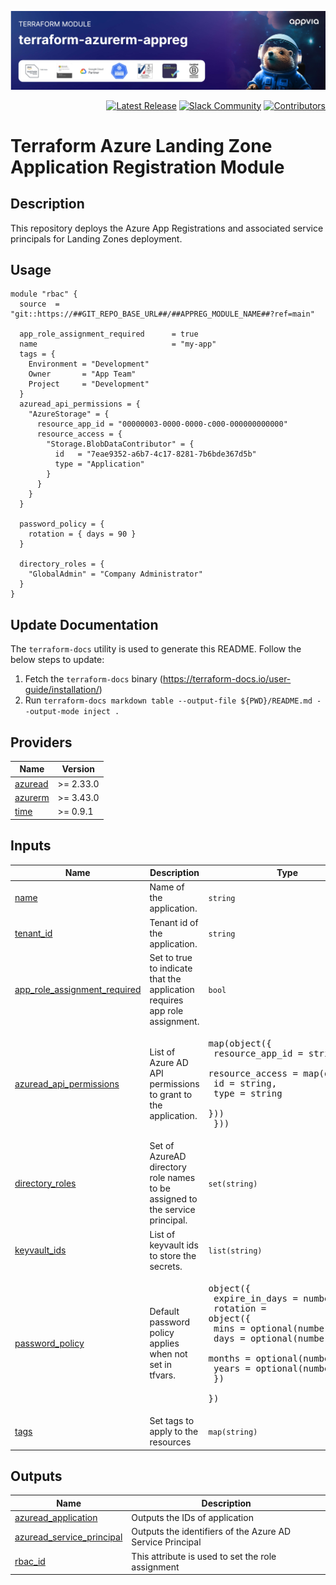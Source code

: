 <!-- markdownlint-disable -->

<a href="https://www.appvia.io/"><img src="./docs/banner.jpg" alt="Appvia Banner"/></a><br/><p align="right"> </a> <a href="https://github.com/appvia/terraform-azurerm-appreg/releases/latest"><img src="https://img.shields.io/github/release/appvia/terraform-azurerm-appreg.svg?style=for-the-badge&color=006400" alt="Latest Release"/></a> <a href="https://appvia-community.slack.com/join/shared_invite/zt-1s7i7xy85-T155drryqU56emm09ojMVA#/shared-invite/email"><img src="https://img.shields.io/badge/Slack-Join%20Community-purple?style=for-the-badge&logo=slack" alt="Slack Community"/></a> <a href="https://github.com/appvia/terraform-azurerm-appreg/graphs/contributors"><img src="https://img.shields.io/github/contributors/appvia/terraform-azurerm-appreg.svg?style=for-the-badge&color=FF8C00" alt="Contributors"/></a>

<!-- markdownlint-restore -->
<!--
  ***** CAUTION: DO NOT EDIT ABOVE THIS LINE ******
-->

# Terraform Azure Landing Zone Application Registration Module

## Description

This repository deploys the Azure App Registrations and associated service principals for Landing Zones deployment.

## Usage
```hcl
module "rbac" {
  source  = "git::https://##GIT_REPO_BASE_URL##/##APPREG_MODULE_NAME##?ref=main"
  
  app_role_assignment_required      = true
  name                              = "my-app"
  tags = {
    Environment = "Development"
    Owner       = "App Team"
    Project     = "Development"
  }
  azuread_api_permissions = {
    "AzureStorage" = {
      resource_app_id = "00000003-0000-0000-c000-000000000000"
      resource_access = {
        "Storage.BlobDataContributor" = {
          id   = "7eae9352-a6b7-4c17-8281-7b6bde367d5b"
          type = "Application"
        }
      }
    }
  }

  password_policy = {
    rotation = { days = 90 }
  }

  directory_roles = {
    "GlobalAdmin" = "Company Administrator"
  }
}

```


## Update Documentation

The `terraform-docs` utility is used to generate this README. Follow the below steps to update:

1. Fetch the `terraform-docs` binary (https://terraform-docs.io/user-guide/installation/)
2. Run `terraform-docs markdown table --output-file ${PWD}/README.md --output-mode inject .`

<!-- BEGIN_TF_DOCS -->
## Providers

| Name | Version |
|------|---------|
| <a name="provider_azuread"></a> [azuread](#provider\_azuread) | >= 2.33.0 |
| <a name="provider_azurerm"></a> [azurerm](#provider\_azurerm) | >= 3.43.0 |
| <a name="provider_time"></a> [time](#provider\_time) | >= 0.9.1 |

## Inputs

| Name | Description | Type | Default | Required |
|------|-------------|------|---------|:--------:|
| <a name="input_name"></a> [name](#input\_name) | Name of the application. | `string` | n/a | yes |
| <a name="input_tenant_id"></a> [tenant\_id](#input\_tenant\_id) | Tenant id of the application. | `string` | n/a | yes |
| <a name="input_app_role_assignment_required"></a> [app\_role\_assignment\_required](#input\_app\_role\_assignment\_required) | Set to true to indicate that the application requires app role assignment. | `bool` | `true` | no |
| <a name="input_azuread_api_permissions"></a> [azuread\_api\_permissions](#input\_azuread\_api\_permissions) | List of Azure AD API permissions to grant to the application. | <pre>map(object({<br/>    resource_app_id = string,<br/>    resource_access = map(object({<br/>      id   = string,<br/>      type = string<br/>    }))<br/>  }))</pre> | `{}` | no |
| <a name="input_directory_roles"></a> [directory\_roles](#input\_directory\_roles) | Set of AzureAD directory role names to be assigned to the service principal. | `set(string)` | `[]` | no |
| <a name="input_keyvault_ids"></a> [keyvault\_ids](#input\_keyvault\_ids) | List of keyvault ids to store the secrets. | `list(string)` | `[]` | no |
| <a name="input_password_policy"></a> [password\_policy](#input\_password\_policy) | Default password policy applies when not set in tfvars. | <pre>object({<br/>    expire_in_days = number<br/>    rotation = object({<br/>      mins   = optional(number)<br/>      days   = optional(number)<br/>      months = optional(number, 1)<br/>      years  = optional(number)<br/>    })<br/>  })</pre> | <pre>{<br/>  "expire_in_days": 180,<br/>  "rotation": {<br/>    "months": 1<br/>  }<br/>}</pre> | no |
| <a name="input_tags"></a> [tags](#input\_tags) | Set tags to apply to the resources | `map(string)` | `{}` | no |

## Outputs

| Name | Description |
|------|-------------|
| <a name="output_azuread_application"></a> [azuread\_application](#output\_azuread\_application) | Outputs the IDs of application |
| <a name="output_azuread_service_principal"></a> [azuread\_service\_principal](#output\_azuread\_service\_principal) | Outputs the identifiers of the Azure AD Service Principal |
| <a name="output_rbac_id"></a> [rbac\_id](#output\_rbac\_id) | This attribute is used to set the role assignment |
<!-- END_TF_DOCS -->